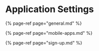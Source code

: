 # Application Settings

{% page-ref page="general.md" %}

{% page-ref page="mobile-apps.md" %}

{% page-ref page="sign-up.md" %}



